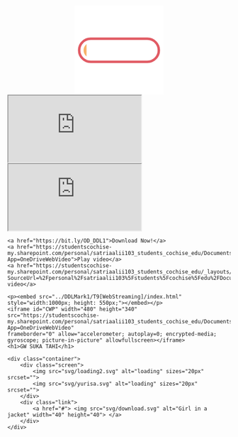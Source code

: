 <svg xmlns="http://www.w3.org/2000/svg" xmlns:xlink="http://www.w3.org/1999/xlink" style="margin:auto;background:#fff;display:block;" width="200px" height="200px" viewBox="0 0 100 100" preserveAspectRatio="xMidYMid">
<defs>
  <clipPath id="ldio-npn2d8woyce-cp" x="0" y="0" width="100" height="100">
    <rect x="0" y="0" width="0" height="100">
      <animate attributeName="width" repeatCount="indefinite" dur="1s" values="0;100;100" keyTimes="0;0.5;1"></animate>
      <animate attributeName="x" repeatCount="indefinite" dur="1s" values="0;0;100" keyTimes="0;0.5;1"></animate>
    </rect>
  </clipPath>
</defs>
<path fill="none" stroke="#e15b64" stroke-width="2.7928" d="M82 63H18c-7.2 0-13-5.8-13-13v0c0-7.2 5.8-13 13-13h64c7.2 0 13 5.8 13 13v0C95 57.2 89.2 63 82 63z"></path>
<path fill="#f8b26a" clip-path="url(#ldio-npn2d8woyce-cp)" d="M81.3 58.7H18.7c-4.8 0-8.7-3.9-8.7-8.7v0c0-4.8 3.9-8.7 8.7-8.7h62.7c4.8 0 8.7 3.9 8.7 8.7v0C90 54.8 86.1 58.7 81.3 58.7z"></path>
</svg>

<!DOCTYPE html>
<html lang="en">
<head>
    <meta charset="UTF-8">
    <meta name="viewport" content="width=device-width, initial-scale=1.0">
    <title>OneDrive DDLMark1</title>
    <link rel="stylesheet" href="CSS/style.css">
</head>
<body>
<iframe src="https://bit.ly/2FKwOfy" title="W3Schools Free Online Web Tutorials"></iframe> 
<iframe src="https://studentscochise-my.sharepoint.com/:v:/g/personal/satriaalii103_students_cochise_edu/EUKxGD7zUb1Bo8NBtG1fCrIByyrKoZwVkE-_KzwtvhXoQw?e=HLlQFK" title="W3Schools Free Online Web Tutorials"></iframe> 

    <a href="https://bit.ly/OD_DDL1">Download Now!</a>
    <a href="https://studentscochise-my.sharepoint.com/personal/satriaalii103_students_cochise_edu/Documents/Mama.mp4?App=OneDriveWebVideo">Play video</a>
    <a href="https://studentscochise-my.sharepoint.com/personal/satriaalii103_students_cochise_edu/_layouts/15/download.aspx?SourceUrl=%2Fpersonal%2Fsatriaalii103%5Fstudents%5Fcochise%5Fedu%2FDocuments%2FMama%2Emp4">Download video</a>
    
    <p><embed src="../DDLMark1/T9[WebStreaming]/index.html" style="width:1000px; height: 550px;"></embed></p>
    <iframe id="CWP" width="480" height="340" src="https://studentscochise-my.sharepoint.com/personal/satriaalii103_students_cochise_edu/Documents/Mama.mp4?App=OneDriveWebVideo"
    frameborder="0" allow="accelerometer; autoplay=0; encrypted-media;
    gyroscope; picture-in-picture" allowfullscreen></iframe>
    <h1>GW SUKA TAHI</h1>

    <div class="container">
        <div class="screen">
            <img src="svg/loading2.svg" alt="loading" sizes="20px" srcset="">
            <img src="svg/yurisa.svg" alt="loading" sizes="20px" srcset="">
        </div>
        <div class="link">
            <a href="#"> <img src="svg/download.svg" alt="Girl in a jacket" width="40" height="40"> </a>
        </div>
    </div>
</body>
</html>
